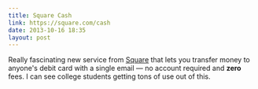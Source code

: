 ```yaml
---
title: Square Cash
link: https://square.com/cash
date: 2013-10-16 18:35
layout: post
---
```

Really fascinating new service from [Square](https://square.com/) that lets you transfer money to anyone's debit card with a single email &mdash; no account required and **zero** fees. I can see college students getting tons of use out of this.